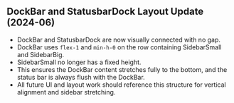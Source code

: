 
## DockBar and StatusbarDock Layout Update (2024-06)

- DockBar and StatusbarDock are now visually connected with no gap.
- DockBar uses `flex-1` and `min-h-0` on the row containing SidebarSmall and SidebarBig.
- SidebarSmall no longer has a fixed height.
- This ensures the DockBar content stretches fully to the bottom, and the status bar is always flush with the DockBar.
- All future UI and layout work should reference this structure for vertical alignment and sidebar stretching. 